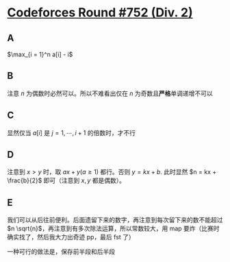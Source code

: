 # [Codeforces Round #752 (Div. 2)](https://codeforces.com/contest/1604)

## A

$\max_{i = 1}^n a[i] - i$

## B

注意 $n$ 为偶数时必然可以。所以不难看出仅在 $n$ 为奇数且**严格**单调递增不可以

## C

显然仅当 $a[i]$ 是 $j = 1, \cdots, i + 1$ 的倍数时，才不行

## D

注意到 $x > y$ 时，取 $ax + y$($a \geq 1$) 都行。否则 $y = kx + b$. 此时显然 $n = kx + \frac{b}{2}$ 即可（注意到 $x, y$ 都是偶数）。

## E

我们可以从后往前便利。后面遗留下来的数字，再注意到每次留下来的数不能超过 $n \sqrt{n}$，再注意到有多次除法运算，所以常数较大，用 map 要炸（比赛时确实找了，然后我大力出奇迹 pp，最后 fst 了）

一种可行的做法是，保存前半段和后半段
